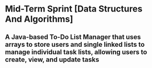 # Mid-Term Sprint [Data Structures And Algorithms]
## A Java-based To-Do List Manager that uses arrays to store users and single linked lists to manage individual task lists, allowing users to create, view, and update tasks
